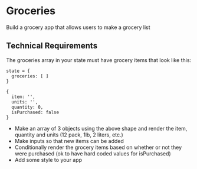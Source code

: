 # Groceries

Build a grocery app that allows users to make a grocery list
## Technical Requirements

The groceries array in your state must have grocery items that look like this:
    
    state = {
      groceries: [ ]
    }
    
    {
      item: '',
      units: '',
      quantity: 0,
      isPurchased: false
    }
        
- Make an array of 3 objects using the above shape and render the item, quantity and units (12 pack, 1lb, 2 liters, etc.)
- Make inputs so that new items can be added
- Conditionally render the grocery items based on whether or not they were purchased (ok to have hard coded values for isPurchased)
- Add some style to your app
